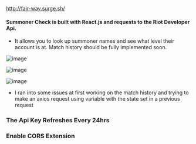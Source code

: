 http://fair-way.surge.sh/
#### Summoner Check is built with React.js and requests to the Riot Developer Api.
- It allows you to look up summoner names and see what level their account is at.
Match history should be fully implemented soon.

![image](https://user-images.githubusercontent.com/39042945/43658907-3a749f76-9728-11e8-9e8e-7e7b98626ea2.png)

![image](https://user-images.githubusercontent.com/39042945/43658927-4b4e297a-9728-11e8-838b-2a3aa33e2dd8.png)

![image](https://user-images.githubusercontent.com/39042945/43659382-d9007420-9729-11e8-948c-07a222809dfd.png)
- I ran into some issues at first working on the match history and trying to make an axios request using variable with the state set in a previous request

### The Api Key Refreshes Every 24hrs ###
### Enable CORS Extension ###
